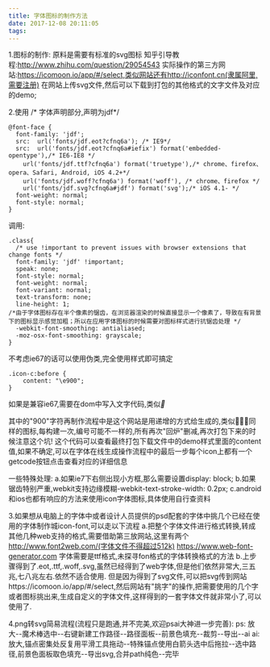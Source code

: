 ```yaml
---
title: 字体图标的制作方法
date: 2017-12-08 20:11:05
tags:
---
```

1.图标的制作:
原料是需要有标准的svg图标
知乎引导教程:http://www.zhihu.com/question/29054543
实际操作的第三方网站:https://icomoon.io/app/#/select,类似网站还有http://iconfont.cn(隶属阿里,需要注册)
在网站上传svg文件,然后可以下载到打包的其他格式的文字文件及对应的demo;

2.使用
/* 字体声明部分,声明为jdf*/

    @font-face {
      font-family: 'jdf';
      src:  url('fonts/jdf.eot?cfnq6a'); /* IE9*/
      src:  url('fonts/jdf.eot?cfnq6a#iefix') format('embedded-opentype'),/* IE6-IE8 */
        url('fonts/jdf.ttf?cfnq6a') format('truetype'),/* chrome、firefox、opera、Safari, Android, iOS 4.2+*/
        url('fonts/jdf.woff?cfnq6a') format('woff'), /* chrome、firefox */
        url('fonts/jdf.svg?cfnq6a#jdf') format('svg');/* iOS 4.1- */
      font-weight: normal;
      font-style: normal;
    }

调用:

    .class{
      /* use !important to prevent issues with browser extensions that change fonts */
      font-family: 'jdf' !important;
      speak: none;
      font-style: normal;
      font-weight: normal;
      font-variant: normal;
      text-transform: none;
      line-height: 1;
    /*由于字体图标存在半个像素的锯齿，在浏览器渲染的时候直接显示一个像素了，导致在有背景下的图标显示感觉加粗；所以在应用字体图标的时候需要对图标样式进行抗锯齿处理 */
      -webkit-font-smoothing: antialiased;
      -moz-osx-font-smoothing: grayscale;
    }
    
不考虑ie67的话可以使用伪类,完全使用样式即可搞定

    .icon-c:before {
        content: "\e900";
    }

           
如果是兼容ie67,需要在dom中写入文字代码,类似<i class="c_iconfont">&#xe900;</i>

其中的"900"字符再制作流程中是这个网站是用递增的方式给生成的,类似&#xe900;&#xe901;&#xe902;同样的图标,每构建一次,编号可能不一样的,所有再次"回炉"删减,再次打包下来的时候注意这个坑!
这个代码可以查看最终打包下载文件中的demo样式里面的content值,如果不确定,可以在字体在线生成操作流程中的最后一步每个icon上都有一个getcode按钮点击查看对应的详细信息

一些特殊处理:
a.如果ie7下右侧出现小方框,那么需要设置display: block;
b.如果锯齿特别严重,webkit支持边缘模糊-webkit-text-stroke-width: 0.2px;
c.android和ios也都有响应的方法来使用icon字体图标,具体使用自行查资料


3.如果想从电脑上的字体中或者设计人员提供的psd配套的字体中挑几个已经在使用的字体制作城icon-font,可以走以下流程
a.把整个字体文件进行格式转换,转成其他几种web支持的格式,需要借助第三放网站,这里有两个
http://www.font2web.com/(字体文件不得超过512k)
https://www.web-font-generator.com
字体需要是ttf格式,未探寻fon格式的字体转换格式的方法
b.上步骤得到了.eot,.ttf,.woff,.svg,虽然已经得到了web字体,但是他们依然非常大,三五兆,七八兆左右.依然不适合使用.
但是因为得到了svg文件,可以把svg传到网站https://icomoon.io/app/#/select,然后网站有"挑字"的操作,把需要使用的几个字或者图标挑出来,生成自定义的字体文件,这样得到的一套字体文件就非常小了,可以使用了.

4.png转svg简易流程(流程只是跑通,并不完美,欢迎psai大神进一步完善):
ps:
放大--魔术棒选中--右键新建工作路径--路径面板--前景色填充--裁剪--导出--ai
ai:
放大,锚点密集处反复用平滑工具拖动--特殊锚点使用白箭头选中后拖拉--选中路径,前景色面板取色填充--导出svg,合并path纯色--完毕
